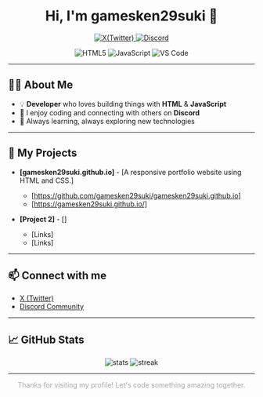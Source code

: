 <h1 align="center">Hi, I'm gamesken29suki 👋</h1>

<p align="center">
  <a href="https://x.com/@gamesken29suki2" target="_blank">
    <img src="https://img.shields.io/badge/X-1DA1F2?style=flat-square&logo=twitter&logoColor=white" alt="X(Twitter)" />
  </a>
  <a href="https://discord.gg/dUQFBRVCFb" target="_blank">
    <img src="https://img.shields.io/badge/Discord-5865F2?style=flat-square&logo=discord&logoColor=white" alt="Discord" />
  </a>
</p>

<p align="center">
  <img src="https://img.shields.io/badge/HTML5-E34F26?style=flat-square&logo=html5&logoColor=white" alt="HTML5" />
  <img src="https://img.shields.io/badge/JavaScript-F7DF1E?style=flat-square&logo=javascript&logoColor=black" alt="JavaScript" />
  <img src="https://img.shields.io/badge/VS%20Code-007ACC?style=flat-square&logo=visual-studio-code&logoColor=white" alt="VS Code" />
</p>

---

## 🧑‍💻 About Me

- 💡 **Developer** who loves building things with **HTML** & **JavaScript**
- 💬 I enjoy coding and connecting with others on **Discord**
- 🌱 Always learning, always exploring new technologies

---

## 🚀 My Projects

* **[gamesken29suki.github.io]** - [A responsive portfolio website using HTML and CSS.]
    * [https://github.com/gamesken29suki/gamesken29suki.github.io]
    * [https://gamesken29suki.github.io/]

* **[Project 2]** - []
    * [Links]
    * [Links]

---

## 📫 Connect with me

- [X (Twitter)](https://x.com/@gamesken29suki2)
- [Discord Community](https://discord.gg/dUQFBRVCFb)

---

## 📈 GitHub Stats

<p align="center">
  <img src="https://github-readme-stats.vercel.app/api?username=gamesken29suki&show_icons=true&theme=tokyonight" alt="stats" />
  <img src="https://github-readme-streak-stats.herokuapp.com/?user=gamesken29suki&theme=tokyonight" alt="streak" />
</p>

---

<p align="center" style="color:#aaa;">
  Thanks for visiting my profile! Let's code something amazing together.
</p>
